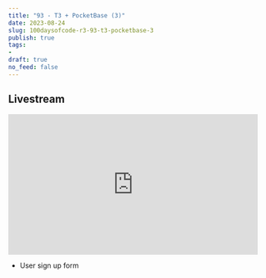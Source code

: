 ```yaml
---
title: "93 - T3 + PocketBase (3)"
date: 2023-08-24
slug: 100daysofcode-r3-93-t3-pocketbase-3
publish: true
tags:
- 
draft: true
no_feed: false
---
```


## Livestream

<iframe width="100%" style="aspect-ratio: 16 / 9;" src="https://www.youtube.com/embed/wLh9C3pyuoY" title="YouTube video player" frameborder="0" allow="accelerometer; autoplay; clipboard-write; encrypted-media; gyroscope; picture-in-picture; web-share" allowfullscreen></iframe>

- User sign up form
